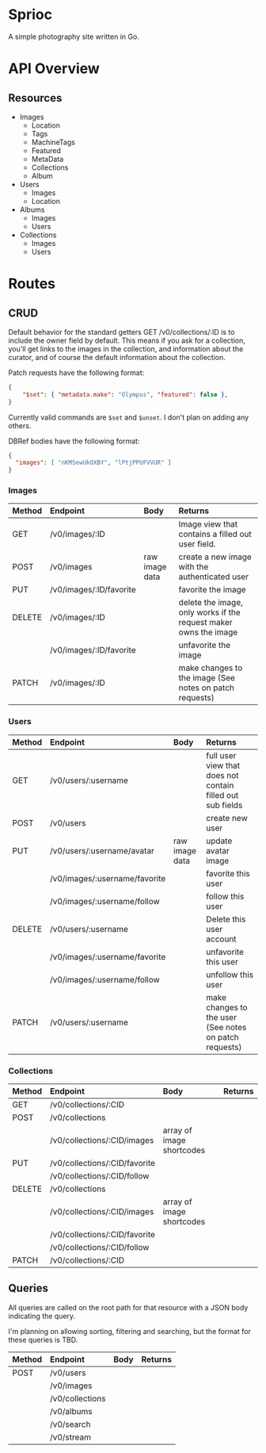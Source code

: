 # Sprioc

A simple photography site written in Go.

# API Overview

## Resources

* Images
  * Location
  * Tags
  * MachineTags
  * Featured
  * MetaData
  * Collections
  * Album
* Users
  * Images
  * Location
* Albums
  * Images
  * Users
* Collections
  * Images
  * Users

# Routes

## CRUD

Default behavior for the standard getters GET /v0/collections/:ID is to include
the owner field by default. This means if you ask for a collection, you'll get
links to the images in the collection, and information about the curator, and of
course the default information about the collection.

Patch requests have the following format:
```json
{
    "$set": { "metadata.make": "Olympus", "featured": false },
}
```
Currently valid commands are `$set` and `$unset`. I don't plan on adding any others.

DBRef bodies have the following format:
```json
{
  "images": [ "nKMSewUkOXBY", "lPtjPPUFVVUR" ]
}
```


### Images
| Method | Endpoint                | Body           | Returns                                                          |
|:-------|:------------------------|:---------------|:-----------------------------------------------------------------|
| GET    | /v0/images/:ID          |                | Image view that contains a filled out user field.                |
| POST   | /v0/images              | raw image data | create a new image with the authenticated user                   |
| PUT    | /v0/images/:ID/favorite |                | favorite the image                                               |
| DELETE | /v0/images/:ID          |                | delete the image, only works if the request maker owns the image |
|        | /v0/images/:ID/favorite |                | unfavorite the image                                             |
| PATCH  | /v0/images/:ID          |                | make changes to the image (See notes on patch requests)          |

### Users
| Method | Endpoint                      | Body           | Returns                                                    |
|:-------|:------------------------------|:---------------|:-----------------------------------------------------------|
| GET    | /v0/users/:username           |                | full user view that does not contain filled out sub fields |
| POST   | /v0/users                     |                | create new user                                            |
| PUT    | /v0/users/:username/avatar    | raw image data | update avatar image                                        |
|        | /v0/images/:username/favorite |                | favorite this user                                         |
|        | /v0/images/:username/follow   |                | follow this user                                           |
| DELETE | /v0/users/:username           |                | Delete this user account                                   |
|        | /v0/images/:username/favorite |                | unfavorite this user                                       |
|        | /v0/images/:username/follow   |                | unfollow this user                                         |
| PATCH  | /v0/users/:username           |                | make changes to the user (See notes on patch requests)     |

### Collections
| Method | Endpoint                      | Body                      | Returns |
|:-------|:------------------------------|:--------------------------|:--------|
| GET    | /v0/collections/:CID          |                           |         |
| POST   | /v0/collections               |                           |         |
|        | /v0/collections/:CID/images   | array of image shortcodes |         |
| PUT    | /v0/collections/:CID/favorite |                           |         |
|        | /v0/collections/:CID/follow   |                           |         |
| DELETE | /v0/collections               |                           |         |
|        | /v0/collections/:CID/images   | array of image shortcodes |         |
|        | /v0/collections/:CID/favorite |                           |         |
|        | /v0/collections/:CID/follow   |                           |         |
| PATCH  | /v0/collections/:CID          |                           |         |


## Queries

All queries are called on the root path for that resource with a JSON body
indicating the query.

I'm planning on allowing sorting, filtering and searching, but the format for
these queries is TBD.

| Method | Endpoint        | Body | Returns |
|:-------|:----------------|:-----|:--------|
| POST   | /v0/users       |      |         |
|        | /v0/images      |      |         |
|        | /v0/collections |      |         |
|        | /v0/albums      |      |         |
|        | /v0/search      |      |         |
|        | /v0/stream      |      |         |
